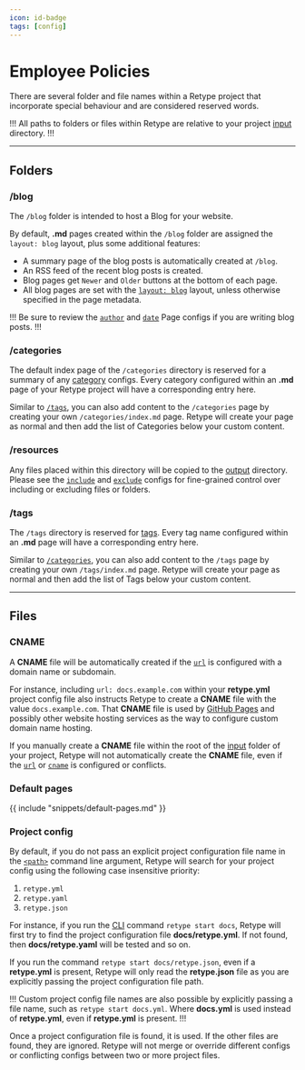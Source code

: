 ```yaml
---
icon: id-badge
tags: [config]
---
```

# Employee Policies

There are several folder and file names within a Retype project that incorporate special behaviour and are considered reserved words.

!!!
All paths to folders or files within Retype are relative to your project [input](/configuration/project.md#input) directory.
!!!

---

## Folders

### /blog

The `/blog` folder is intended to host a Blog for your website.

By default, **.md** pages created within the `/blog` folder are assigned the `layout: blog` layout, plus some additional features:

- A summary page of the blog posts is automatically created at `/blog`.
- An RSS feed of the recent blog posts is created.
- Blog pages get `Newer` and `Older` buttons at the bottom of each page.
- All blog pages are set with the [`layout: blog`](/configuration/page.md#layout) layout, unless otherwise specified in the page metadata.

!!!
Be sure to review the [`author`](/configuration/page.md#author) and [`date`](/configuration/page.md#date) Page configs if you are writing blog posts.
!!!

### /categories

The default index page of the `/categories` directory is reserved for a summary of any [category](/configuration/page.md#category) configs. Every category configured within an **.md** page of your Retype project will have a corresponding entry here.

Similar to [`/tags`](#tags), you can also add content to the `/categories` page by creating your own `/categories/index.md` page. Retype will create your page as normal and then add the list of Categories below your custom content.

### /resources

Any files placed within this directory will be copied to the [output](/configuration/project.md#output) directory. Please see the [`include`](/configuration/project.md#include) and [`exclude`](/configuration/project.md#exclude) configs for fine-grained control over including or excluding files or folders.

### /tags

The `/tags` directory is reserved for [tags](/configuration/page.md#tags). Every tag name configured within an **.md** page will have a corresponding entry here.

Similar to [`/categories`](#categories), you can also add content to the `/tags` page by creating your own `/tags/index.md` page. Retype will create your page as normal and then add the list of Tags below your custom content.

---

## Files

### CNAME

A **CNAME** file will be automatically created if the [`url`](/configuration/project.md#url) is configured with a domain name or subdomain.

For instance, including `url: docs.example.com` within your **retype.yml** project config file also instructs Retype to create a **CNAME** file with the value `docs.example.com`. That **CNAME** file is used by [GitHub Pages](/guides/github-actions.md) and possibly other website hosting services as the way to configure custom domain name hosting.

If you manually create a **CNAME** file within the root of the [input](/configuration/project.md#input) folder of your project, Retype will not automatically create the **CNAME** file, even if the [`url`](/configuration/project.md#url) or [`cname`](/configuration/project.md#cname) is configured or conflicts.

### Default pages

{{ include "snippets/default-pages.md" }}

### Project config

By default, if you do not pass an explicit project configuration file name in the [`<path>`](/guides/cli.md#retype-start) command line argument, Retype will search for your project config using the following case insensitive priority:

1. `retype.yml`
2. `retype.yaml`
3. `retype.json`

For instance, if you run the [CLI](/guides/cli.md) command `retype start docs`, Retype will first try to find the project configuration file  **docs/retype.yml**. If not found, then **docs/retype.yaml** will be tested and so on.

If you run the command `retype start docs/retype.json`, even if a **retype.yml** is present, Retype will only read the **retype.json** file as you are explicitly passing the project configuration file path.

!!!
Custom project config file names are also possible by explicitly passing a file name, such as `retype start docs.yml`. Where **docs.yml** is used instead of **retype.yml**, even if **retype.yml** is present.
!!!

Once a project configuration file is found, it is used. If the other files are found, they are ignored. Retype will not merge or override different configs or conflicting configs between two or more project files.
